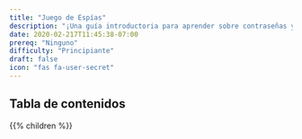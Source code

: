 ```yaml
---
title: "Juego de Espías"
description: "¡Una guía introductoria para aprender sobre contraseñas y cómo crear una segura!"
date: 2020-02-217T11:45:38-07:00
prereq: "Ninguno"
difficulty: "Principiante"
draft: false
icon: "fas fa-user-secret"
---
```


## Tabla de contenidos

{{% children %}}
